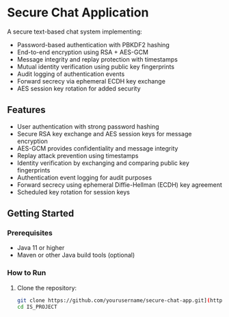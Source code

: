 # Secure Chat Application

A secure text-based chat system implementing:

- Password-based authentication with PBKDF2 hashing
- End-to-end encryption using RSA + AES-GCM
- Message integrity and replay protection with timestamps
- Mutual identity verification using public key fingerprints
- Audit logging of authentication events
- Forward secrecy via ephemeral ECDH key exchange
- AES session key rotation for added security

## Features

- User authentication with strong password hashing
- Secure RSA key exchange and AES session keys for message encryption
- AES-GCM provides confidentiality and message integrity
- Replay attack prevention using timestamps
- Identity verification by exchanging and comparing public key fingerprints
- Authentication event logging for audit purposes
- Forward secrecy using ephemeral Diffie-Hellman (ECDH) key agreement
- Scheduled key rotation for session keys

## Getting Started

### Prerequisites

- Java 11 or higher
- Maven or other Java build tools (optional)

### How to Run

1. Clone the repository:
   ```bash
   git clone https://github.com/yourusername/secure-chat-app.git](https://github.com/MalithPramoditha/IS_PROJECT.git
   cd IS_PROJECT
